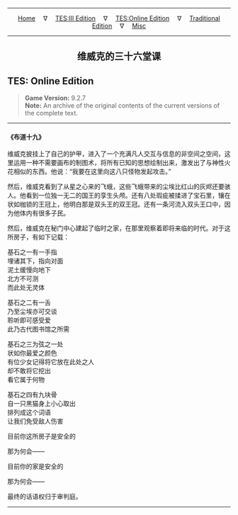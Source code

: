 
---

<!-- Jekyll Page Links -->

<center>
<a href="../../../../index.html">Home</a>
&emsp;&nabla;&emsp;
<a href="../../../index-tes3.html">TES:III Edition</a>
&emsp;&nabla;&emsp;
<a href="../../../index-teso.html">TES:Online Edition</a>
&emsp;&nabla;&emsp;
<a href="../../../index-traditional.html">Traditional Edition</a>
&emsp;&nabla;&emsp;
<a href="../../../index-misc.html">Misc</a>
</center>

<!-- Markdown Body Below: -->

---

<center>
<h2><span style="font-family:Georgia">维威克的三十六堂课</span></h2>
</center>

## TES: Online Edition

> __Game Version:__ 9.2.7\
> __Note:__ An archive of the original contents of the current versions of the complete text.

---

#### 《布道十九》

维威克披挂上了自己的护甲，进入了一个充满凡人交互与信息的非空间之空间，这里运用一种不需要画布的制图术，将所有已知的思想绘制出来，激发出了与神性火花相似的东西。他说：“我要在这里向这八只怪物发起攻击。”

然后，维威克看到了从星之心来的飞蛾，这些飞蛾带来的尘埃比红山的灰烬还要骇人。他看到一位独一无二的国王的孪生头颅。还有八处瑕疵被揉进了宝石里，镶在状如枷锁的王冠上，他明白那是双头王的双王冠。还有一条河流入双头王口中，因为他体内有很多子民。

然后，维威克在秘门中心建起了临时之家，在那里观察着即将来临的时代。对于这所房子，有如下记载：

基石之一有一手指\
埋诸其下，指向对面\
泥土缓慢向地下\
北方不可测\
而此处无灵体

基石之二有一舌\
乃至尘埃亦可交谈\
聆听即可感受爱\
此乃古代图书馆之所需

基石之三为弦之一处\
状如你最爱之颜色\
有位少女记得将它放在此处之人\
却不敢将它挖出\
看它属于何物

基石之四有九块骨\
自一只黑猫身上小心取出\
排列成这个词语\
让我们免受敌人伤害

目前你这所房子是安全的

那为何会——

目前你的家是安全的

那为何会——

最终的话语权归于审判庭。

---
